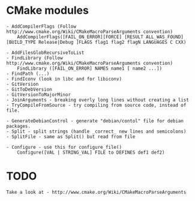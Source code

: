 
CMake modules
============

    - AddCompilerFlags (Follow http://www.cmake.org/Wiki/CMakeMacroParseArguments convention)
        AddCompilerFlags([FAIL_ON_ERROR][FORCE] [RESULT ALL_WAS_FOUND] [BUILD_TYPE Release|Debug ]FLAGS flag1 flag2 flagN LANGUAGES C CXX)

    - AddFilesGlobRecursiveToList
    - FindLibrary (Follow http://www.cmake.org/Wiki/CMakeMacroParseArguments convention)
        FindLibrary ([FAIL_ON_ERROR] NAMES name1 [ name2 ...])
    - FindPath (...)
    - FindIconv (look in libc and for libiconv)
    - GitVersion
    - GitToDebVersion
    - GitVersionToMajorMinor
    - JoinArguments - breaking overly long lines without creating a list
    - TryCompileFromSource - try compiling from source code, instead of file.

    - GenerateDebianControl - generate "debian/contol" file for debian packages.
    - Split - split strings (handle _correct_ new lines and semicolons)
    - SplitFile - same as Split() but read from file

    - Configure - use this for configure_file()
        Configure([VAL | STRING_VAL] FILE to DEFINES def1 def2)

TODO
====
    Take a look at - http://www.cmake.org/Wiki/CMakeMacroParseArguments


